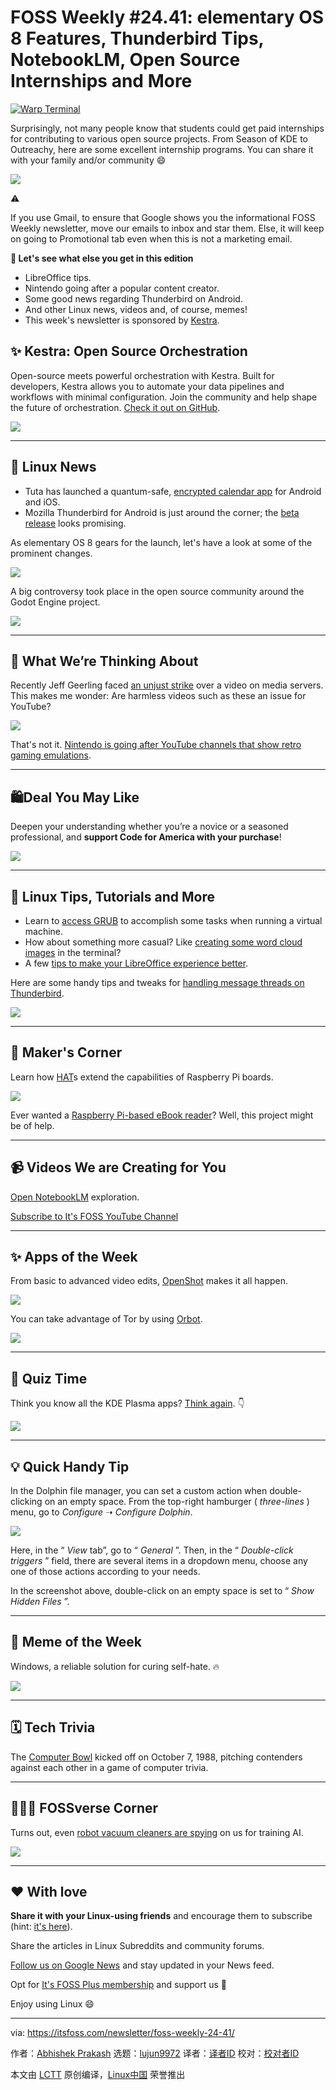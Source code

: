 [#]: subject: "FOSS Weekly #24.41: elementary OS 8 Features, Thunderbird Tips, NotebookLM, Open Source Internships and More"
[#]: via: "https://itsfoss.com/newsletter/foss-weekly-24-41/"
[#]: author: "Abhishek Prakash https://itsfoss.com/author/abhishek/"
[#]: collector: "lujun9972/lctt-scripts-1705972010"
[#]: translator: " "
[#]: reviewer: " "
[#]: publisher: " "
[#]: url: " "

FOSS Weekly #24.41: elementary OS 8 Features, Thunderbird Tips, NotebookLM, Open Source Internships and More
======

[![Warp Terminal][1]][2]

Surprisingly, not many people know that students could get paid internships for contributing to various open source projects. From Season of KDE to Outreachy, here are some excellent internship programs. You can share it with your family and/or community 😄

![][3]

⚠️

If you use Gmail, to ensure that Google shows you the informational FOSS Weekly newsletter, move our emails to inbox and star them. Else, it will keep on going to Promotional tab even when this is not a marketing email.

**💬 Let's see what else you get in this edition**

  * LibreOffice tips.
  * Nintendo going after a popular content creator.
  * Some good news regarding Thunderbird on Android.
  * And other Linux news, videos and, of course, memes!
  * This week's newsletter is sponsored by [Kestra][4].



## ✨ Kestra: Open Source Orchestration

Open-source meets powerful orchestration with Kestra. Built for developers, Kestra allows you to automate your data pipelines and workflows with minimal configuration. Join the community and help shape the future of orchestration. [Check it out on GitHub][4].

![][5]

* * *

## 📰 Linux News

  * Tuta has launched a quantum-safe, [encrypted calendar app][6] for Android and iOS.
  * Mozilla Thunderbird for Android is just around the corner; the [beta release][7] looks promising.



As elementary OS 8 gears for the launch, let's have a look at some of the prominent changes.

![][8]

A big controversy took place in the open source community around the Godot Engine project.

![][9]

* * *

## 🧠 What We’re Thinking About

Recently Jeff Geerling faced [an unjust strike][10] over a video on media servers. This makes me wonder: Are harmless videos such as these an issue for YouTube?

![][11]

That's not it. [Nintendo is going after YouTube channels that show retro gaming emulations][12].

* * *

## 🛍️Deal You May Like

Deepen your understanding whether you’re a novice or a seasoned professional, and **support Code for America with your purchase**!

![][13]

* * *

## 🧮 Linux Tips, Tutorials and More

  * Learn to [access GRUB][14] to accomplish some tasks when running a virtual machine.
  * How about something more casual? Like [creating some word cloud images][15] in the terminal?
  * A few [tips to make your LibreOffice experience better][16].



Here are some handy tips and tweaks for [handling message threads on Thunderbird][17].

![][18]

* * *

## 👷 Maker's Corner

Learn how [HAT][19]s extend the capabilities of Raspberry Pi boards.

![][20]

Ever wanted a [Raspberry Pi-based eBook reader][21]? Well, this project might be of help.

* * *

## 📹 Videos We are Creating for You

[Open NotebookLM][22] exploration.

[Subscribe to It's FOSS YouTube Channel][23]

* * *

## ✨ Apps of the Week

From basic to advanced video edits, [OpenShot][24] makes it all happen.

![][25]

You can take advantage of Tor by using [Orbot][26].

![][27]

* * *

## 🧩 Quiz Time

Think you know all the KDE Plasma apps? [Think again][28]. 👇

![][29]

* * *

## 💡 Quick Handy Tip

In the Dolphin file manager, you can set a custom action when double-clicking on an empty space. From the top-right hamburger ( _three-lines_ ) menu, go to _Configure_ ➝ _Configure Dolphin_.

![][30]

Here, in the “ _View_ tab”, go to “ _General_ ”. Then, in the “ _Double-click triggers_ ” field, there are several items in a dropdown menu, choose any one of those actions according to your needs.

In the screenshot above, double-click on an empty space is set to “ _Show Hidden Files_ ”.

* * *

## 🤣 Meme of the Week

Windows, a reliable solution for curing self-hate. 🔥

![][31]

* * *

## 🗓️ Tech Trivia

The [Computer Bowl][32] kicked off on October 7, 1988, pitching contenders against each other in a game of computer trivia.

* * *

## 🧑‍🤝‍🧑 FOSSverse Corner

Turns out, even [robot vacuum cleaners are spying][33] on us for training AI.

![][34]

* * *

## ❤️ With love

**Share it with your Linux-using friends** and encourage them to subscribe (hint: [it's here][35]).

Share the articles in Linux Subreddits and community forums.

[Follow us on Google News][36] and stay updated in your News feed.

Opt for [It's FOSS Plus membership][37] and support us 🙏

Enjoy using Linux 😄

--------------------------------------------------------------------------------

via: https://itsfoss.com/newsletter/foss-weekly-24-41/

作者：[Abhishek Prakash][a]
选题：[lujun9972][b]
译者：[译者ID](https://github.com/译者ID)
校对：[校对者ID](https://github.com/校对者ID)

本文由 [LCTT](https://github.com/LCTT/TranslateProject) 原创编译，[Linux中国](https://linux.cn/) 荣誉推出

[a]: https://itsfoss.com/author/abhishek/
[b]: https://github.com/lujun9972
[1]: https://itsfoss.com/assets/images/warp-terminal.webp
[2]: https://www.warp.dev?utm_source=its_foss&utm_medium=display&utm_campaign=linux_launch
[3]: https://itsfoss.com/content/images/icon/android-chrome-192x192-63.png
[4]: https://shortclick.link/h4lyxn
[5]: https://itsfoss.com/content/images/icon/pinned-octocat-093da3e6fa40.svg
[6]: https://news.itsfoss.com/tuta-calendar-mobile-apps/
[7]: https://news.itsfoss.com/thunderbird-for-android-beta/
[8]: https://itsfoss.com/content/images/icon/android-chrome-192x192-61.png
[9]: https://itsfoss.com/content/images/icon/android-chrome-192x192-64.png
[10]: https://news.itsfoss.com/youtube-strikes-media-server-video/
[11]: https://itsfoss.com/content/images/icon/android-chrome-192x192-48.png
[12]: https://news.itsfoss.com/nintendo-youtube-takedown/
[13]: https://itsfoss.com/content/images/icon/03df0490a53d595fd930f9fff52038366d60a05d-2.png
[14]: https://itsfoss.com/access-grub-virtual-machine/
[15]: https://itsfoss.com/wordcloud/
[16]: https://itsfoss.com/libreoffice-tips/
[17]: https://itsfoss.com/thunderbird-threading/
[18]: https://itsfoss.com/content/images/icon/android-chrome-192x192-62.png
[19]: https://itsfoss.com/raspberry-pi-hat/
[20]: https://itsfoss.com/content/images/icon/android-chrome-192x192-50.png
[21]: https://news.itsfoss.com/raspberry-pi-to-ebook-reader/
[22]: https://itsfoss.com/open-notebooklm/
[23]: https://www.youtube.com/@itsfoss
[24]: https://news.itsfoss.com/openshot/
[25]: https://itsfoss.com/content/images/icon/android-chrome-192x192-52.png
[26]: https://news.itsfoss.com/orbot/
[27]: https://itsfoss.com/content/images/icon/android-chrome-192x192-53.png
[28]: https://itsfoss.com/quiz/kde-plasma-apps-identify-quiz/
[29]: https://itsfoss.com/content/images/icon/android-chrome-192x192-54.png
[30]: https://itsfoss.com/content/images/2024/10/set-empty-space-double-click.png
[31]: https://itsfoss.com/content/images/2024/10/meme12.png
[32]: https://www.imdb.com/title/tt21404742/
[33]: https://itsfoss.community/t/security-issue-with-robot-vacuum-cleaners/12632
[34]: https://itsfoss.com/content/images/icon/f274f9749e3fd8b4d6fbae1cf90c5c186d2f699c_2_180x180-5.png
[35]: https://itsfoss.com/newsletter/
[36]: https://news.google.com/publications/CAAiENHoh-T8yP9Q8Qywor2dwGkqFAgKIhDR6Ifk_Mj_UPEMsKK9ncBp
[37]: https://itsfoss.com/membership
